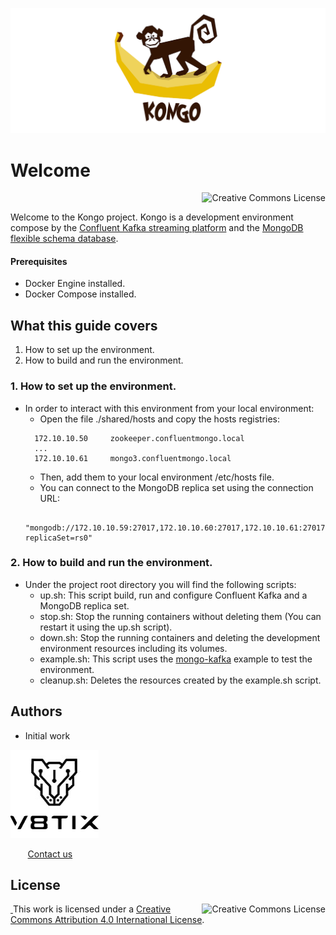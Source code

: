 ![kongo image](./resources/kongo-github.png)

# Welcome

<a rel="license" href="http://creativecommons.org/licenses/by/4.0/"><img alt="Creative Commons License" style="display: block; border-width:0; float: right" align="left" src="https://i.creativecommons.org/l/by/4.0/88x31.png"/></a><br/>

Welcome to the Kongo project. Kongo is a development environment compose by the [Confluent Kafka streaming platform](https://www.confluent.io/) and the [MongoDB flexible schema database](https://www.mongodb.com/). 

#### Prerequisites
* Docker Engine installed.
* Docker Compose installed.

## What this guide covers
1. How to set up the environment.
2. How to build and run the environment.
### 1. How to set up the environment.
* In order to interact with this environment from your local environment:  
  * Open the file ./shared/hosts and copy the hosts registries:
  ````
    172.10.10.50     zookeeper.confluentmongo.local
    ...
    172.10.10.61     mongo3.confluentmongo.local
  ````    
  * Then, add them to your local environment /etc/hosts file.
  * You can connect to the MongoDB replica set using the connection URL:
  ````
    "mongodb://172.10.10.59:27017,172.10.10.60:27017,172.10.10.61:27017/test?replicaSet=rs0"
  ````    
### 2. How to build and run the environment.
* Under the project root directory you will find the following scripts:
  * up.sh: This script build, run and configure Confluent Kafka and a MongoDB replica set.
  * stop.sh: Stop the running containers without deleting them (You can restart it using the up.sh script).
  * down.sh: Stop the running containers and deleting the development environment resources including its volumes.
  * example.sh: This script uses the [mongo-kafka](https://github.com/mongodb/mongo-kafka/blob/master/docker/run.sh) example to test the environment.
  * cleanup.sh: Deletes the resources created by the example.sh script.
## Authors
* Initial work

![v8tix logo](resources/v8tix-logo.jpg) <p>&nbsp;&nbsp;&nbsp;&nbsp;&nbsp;&nbsp;&nbsp;[Contact us](mailto:info@v8tix.com)</p>
## License  
<a rel="license" href="http://creativecommons.org/licenses/by/4.0/"><img alt="Creative Commons License" style="display: block; border-width:0; float: right" align="left" src="https://i.creativecommons.org/l/by/4.0/88x31.png"/>&nbsp;</a>This work is licensed under a [Creative Commons Attribution 4.0 International License](http://creativecommons.org/licenses/by/4.0/).  
  













 